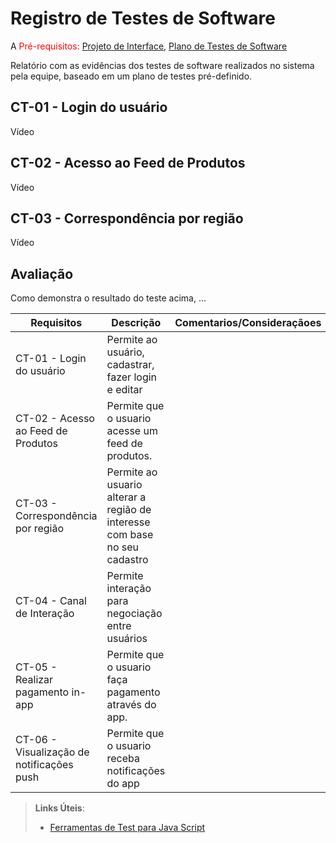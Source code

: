 # Registro de Testes de Software

A
<span style="color:red">Pré-requisitos: <a href="3-Projeto de Interface.md"> Projeto de Interface</a></span>, <a href="8-Plano de Testes de Software.md"> Plano de Testes de Software</a>

Relatório com as evidências dos testes de software realizados no sistema pela equipe, baseado em um plano de testes pré-definido.


## CT-01 - Login do usuário
Vídeo

## CT-02 - Acesso ao Feed de Produtos 
Vídeo

## CT-03 - Correspondência por região
Vídeo

## Avaliação

Como demonstra o resultado do teste acima, ...

| Requisitos          |              Descrição             |Comentarios/Consideraçãoes|Status                                  |
|---------------------|------------------------------------|--------------------------|----------------------------------------|
|CT-01 - Login do usuário|Permite ao usuário, cadastrar, fazer login e editar  |  |              |
|CT-02 - Acesso ao Feed de Produtos | Permite que o usuario acesse um feed de produtos.| | |
|CT-03 - Correspondência por região| Permite ao usuario alterar a região de interesse com base no seu cadastro| | |
|CT-04 - Canal de Interação| Permite interação para negociação entre usuários|  | |
|CT-05 - Realizar pagamento in-app| Permite que o usuario faça pagamento através do app.| | |
|CT-06 - Visualização de notificações push| Permite que o usuario receba notificações do app|  |  |

> **Links Úteis**:
> - [Ferramentas de Test para Java Script](https://geekflare.com/javascript-unit-testing/)
